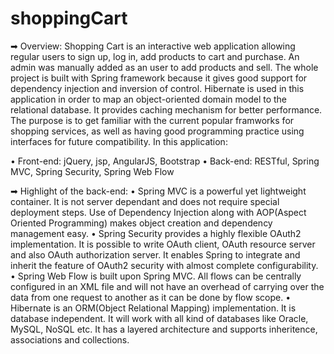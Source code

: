 # shoppingCart

➡ Overview:
Shopping Cart is an interactive web application allowing regular users to sign up, log in, add products to cart and purchase. An admin was manually added as
an user to add products and sell. The whole project is built with Spring framework because it gives good support for dependency injection and inversion of
control. Hibernate is used in this application in order to map an object-oriented domain model to the relational database. It provides caching mechanism for better
performance. The purpose is to get familiar with the current popular framworks for shopping services, as well as having good programming practice using interfaces
for future compatibility. In this application:

• Front-end: jQuery, jsp, AngularJS, Bootstrap
• Back-end: RESTful, Spring MVC, Spring Security, Spring Web Flow


➡ Highlight of the back-end:
•  Spring MVC is a powerful yet lightweight container. It is not server dependant and does not require special deployment steps. Use of Dependency Injection along with AOP(Aspect Oriented Programming) makes object creation and dependency management easy.
• Spring Security provides a highly flexible OAuth2 implementation. It is possible to write OAuth client, OAuth resource server and also OAuth authorization server.  It enables Spring to integrate and inherit the feature of OAuth2 security with almost complete configurability.
• Spring Web Flow is built upon Spring MVC. All flows can be centrally configured in an XML file and will not have an overhead of carrying over the data from one request to another as it can be done by flow scope. 
• Hibernate is an ORM(Object Relational Mapping) implementation. It is database independent. It will work with all kind of databases like Oracle, MySQL, NoSQL etc.  It has a layered architecture and supports inheritence, associations and collections.

